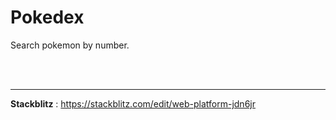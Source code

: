 # Pokedex
Search pokemon by number. 

<br>
<br>




----
**Stackblitz** :  https://stackblitz.com/edit/web-platform-jdn6jr
